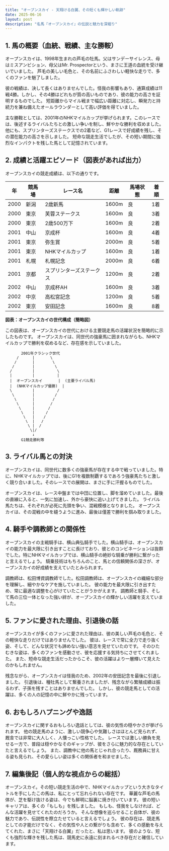 ```yaml
---
title: "オープンスカイ - 天翔ける白翼、その短くも輝かしい軌跡"
date: 2025-06-16
layout: post
description: "名馬『オープンスカイ』の伝説と魅力を深堀り"
---
```


## 1. 馬の概要（血統、戦績、主な勝鞍）

オープンスカイは、1998年生まれの芦毛の牡馬。父はサンデーサイレンス、母はミスアンビション、母父はMr. Prospectorという、まさに王道の血統を受け継いでいました。  芦毛の美しい毛色と、その名前にふさわしい軽快な走りで、多くのファンを魅了しました。

彼の戦績は、決して長くはありませんでした。怪我の影響もあり、通算成績は11戦4勝。しかし、その4勝はどれもが質の高いものであり、彼の能力の高さを証明するものでした。  短距離からマイル戦まで幅広い距離に対応し、瞬発力と持続力を兼ね備えたオールラウンダーとして高い評価を得ていました。

主な勝鞍としては、2001年のNHKマイルカップが挙げられます。このレースでは、後述するライバルたちとの激しい争いを制し、鮮やかな勝利を収めました。  他にも、スプリンターズステークスでの2着など、G1レースで好成績を残し、その潜在能力の高さを示しました。  短命な競走生活でしたが、その短い期間に強烈なインパクトを残した馬として記憶されています。


## 2. 成績と活躍エピソード（図表があれば出力）

オープンスカイの競走成績は、以下の通りです。

| 年 | 競馬場 | レース名 | 距離 | 馬場状態 | 着順 |
|---|---|---|---|---|---|
| 2000 | 新潟 | 2歳新馬 | 1600m | 良 | 1着 |
| 2000 | 東京 | 芙蓉ステークス | 1600m | 良 | 3着 |
| 2000 | 東京 | 2歳500万下 | 1600m | 良 | 2着 |
| 2001 | 中山 | 京成杯 | 1600m | 良 | 4着 |
| 2001 | 東京 | 弥生賞 | 2000m | 良 | 5着 |
| 2001 | 東京 | NHKマイルカップ | 1600m | 良 | 1着 |
| 2001 | 札幌 | 札幌記念 | 2000m | 良 | 6着 |
| 2001 | 京都 | スプリンターズステークス | 1200m | 良 | 2着 |
| 2002 | 中山 | 京成杯AH | 1600m | 良 | 3着 |
| 2002 | 中京 | 高松宮記念 | 1200m | 良 | 5着 |
| 2002 | 東京 | 安田記念 | 1600m | 良 | 8着 |


**図表：オープンスカイの世代構成（簡略図）**

この図表は、オープンスカイの世代における主要競走馬の活躍状況を簡略的に示したものです。  オープンスカイは、同世代の強豪馬に囲まれながらも、NHKマイルカップで勝利を収めるなど、存在感を示していました。


```
       2001年クラシック世代
     /      |       \
    /       |        \
   /        |         \
  /         |          \
  |         |          |
  |  オープンスカイ       |  (主要ライバル馬)
  |  (NHKマイルカップ優勝)  |
  \         |          /
   \        |         /
    \       |        /
     \      |       /
      \     |      /
       \    |     /
        \   |    /
         \  |   /
          \ |  /
           \|/
            ↓
       G1競走勝利等
```


## 3. ライバル馬との対決

オープンスカイは、同世代に数多くの強豪馬が存在する中で戦っていました。特に、NHKマイルカップでは、後にG1を複数制覇するであろう強豪馬たちと激しく競り合いました。そのレースでの展開は、まさに手に汗握るものでした。

オープンスカイは、レース中盤までは中団に位置し、脚を溜めていました。最後の直線に入ると、一気に加速し、外から豪快に追い上げてきました。  ライバル馬たちは、それぞれが必死に先頭を争い、混戦模様となりました。  オープンスカイは、その混戦の中を縫うように進み、最後は僅差で勝利を掴み取りました。


## 4. 騎手や調教師との関係性

オープンスカイの主戦騎手は、横山典弘騎手でした。横山騎手は、オープンスカイの能力を最大限に引き出すことに長けており、彼とのコンビネーションは抜群でした。特にNHKマイルカップでは、横山騎手の絶妙な騎乗が勝利に繋がったと言えるでしょう。  騎乗技術はもちろんのこと、馬との信頼関係の深さが、オープンスカイの好成績を支えていたとみられます。

調教師は、松田博資調教師でした。松田調教師は、オープンスカイの繊細な部分を理解し、細やかなケアを施していました。  彼の能力を最大限に引き出すため、常に最適な調整を心がけていたことがうかがえます。  調教師と騎手、そして馬の三位一体となった強い絆が、オープンスカイの輝かしい活躍を支えていました。


## 5. ファンに愛された理由、引退後の話

オープンスカイが多くのファンに愛された理由は、彼の美しい芦毛の毛色と、その軽快な走りだけではありませんでした。  彼は、レースで常に全力で走り抜く姿、そして、どんな状況でも諦めない強い意志を見せていたのです。  そのひたむきな姿は、多くのファンを感動させ、彼を応援する気持ちにさせてくれました。  また、短命な競走生活だったからこそ、彼の活躍はより一層輝いて見えたのかもしれません。

残念ながら、オープンスカイは怪我のため、2002年の安田記念を最後に引退しました。  引退後は、種牡馬として繋養されましたが、残念ながら繁殖成績は振るわず、子孫を残すことはありませんでした。  しかし、彼の競走馬としての活躍は、多くの人の記憶の中に鮮やかに残っています。


## 6. おもしろハプニングや逸話

オープンスカイに関するおもしろい逸話としては、彼の気性の穏やかさが挙げられます。  他の競走馬のように、激しい競争心や気難しさはほとんど見られず、厩舎では非常に大人しく、人懐っこい性格でした。  レースでは激しい勝負を見せる一方で、普段は穏やかなそのギャップが、彼をさらに魅力的な存在としていたと言えるでしょう。  また、調教中に他の馬とじゃれ合ったり、厩務員に甘える姿も見られ、その愛らしい姿は多くの関係者を和ませました。


## 7. 編集後記（個人的な視点からの総括）

オープンスカイ。その短い競走生活の中で、NHKマイルカップという大きなタイトルを手にしたこの馬は、私にとって忘れられない存在です。  華麗な芦毛の馬体が、芝を駆け抜ける姿は、今でも鮮明に脳裏に焼き付いています。  彼の短いキャリアは、多くの「もしも」を残しました。  もしも、怪我をしなければ、どんな活躍を見せてくれたのだろうか。  そんな想像を巡らせること自体が、彼の魅力であり、伝説性を際立たせていると言えるでしょう。  彼の存在は、競走馬としての才能だけでなく、その気性や人との繋がりも含めて、多くの感動を与えてくれた、まさに「天翔ける白翼」だったと、私は思います。  彼のような、短くも強烈な輝きを残した馬は、競馬史に永遠に刻まれるべき存在だと確信しています。
